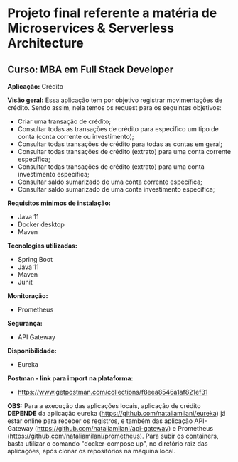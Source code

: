 # Projeto final referente a matéria de Microservices & Serverless Architecture
## Curso: MBA em Full Stack Developer

**Aplicação:** Crédito

**Visão geral:** Essa aplicação tem por objetivo registrar movimentações de crédito.
Sendo assim, nela temos os request para os seguintes objetivos:
- Criar uma transação de crédito;
- Consultar todas as transações de crédito para especifico um tipo de conta (conta corrente ou investimento);
- Consultar todas transações de crédito para todas as contas em geral;
- Consultar todas transações de crédito (extrato) para uma conta corrente específica;
- Consultar todas transações de crédito (extrato) para uma conta investimento específica;
- Consultar saldo sumarizado de uma conta corrente específica;
- Consultar saldo sumarizado de uma conta investimento específica;

**Requisitos minimos de instalação:**
- Java 11
- Docker desktop
- Maven

**Tecnologias utilizadas:**
- Spring Boot
- Java 11
- Maven
- Junit

**Monitoração:**
- Prometheus

**Segurança:**
- API Gateway

**Disponibilidade:**
- Eureka

**Postman - link para import na plataforma:**
- https://www.getpostman.com/collections/f8eea8546a1af821ef31

**OBS:** Para a execução das aplicações locais, aplicação de crédito **DEPENDE** da aplicação eureka (https://github.com/nataliamilani/eureka) já estar online para receber os registros, e também das aplicação API-Gateway (https://github.com/nataliamilani/api-gateway) e Prometheus (https://github.com/nataliamilani/prometheus).
Para subir os containers, basta utilizar o comando "docker-compose up", no diretório raiz das aplicações, após clonar os repositórios na máquina local.
